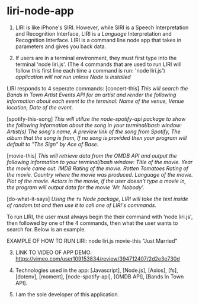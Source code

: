 # liri-node-app

1. LIRI is like iPhone's SIRI. However, while SIRI is a Speech Interpretation and Recognition Interface, LIRI is a _Language_ Interpretation and Recognition Interface. LIRI is a command line node app that takes in parameters and gives you back data. 

2. If users are in a terminal environment, they must first type into the terminal 'node liri.js'. (The 4 commands that are used to run LIRI will follow this first line each time a command is run: 'node liri.js') *application will not run unless Node is installed*

LIRI responds to 4 seperate commands: 
[concert-this]
*This will search the Bands in Town Artist Events API for an artist and render the following information about each event to the          terminal:
Name of the venue,
Venue location,
Date of the event.*

[spotify-this-song]
*This will utilize the node-spotify-api package to show the following information about the song in your terminal/bash window:
Artist(s)
The song's name,
A preview link of the song from Spotify,
The album that the song is from,
If no song is provided then your program will default to "The Sign" by Ace of Base.*

[movie-this]
*This will retrieve data from the OMDB API and output the following information to your terminal/bash window:
Title of the movie.
Year the movie came out.
IMDB Rating of the movie.
Rotten Tomatoes Rating of the movie.
Country where the movie was produced.
Language of the movie.
Plot of the movie.
Actors in the movie,
If the user doesn't type a movie in, the program will output data for the movie 'Mr. Nobody'.*

[do-what-it-says]
*Using the `fs` Node package, LIRI will take the text inside of random.txt and then use it to call one of LIRI's commands.*
    
To run LIRI, the user must always begin the their command with 'node liri.js', then followed by one of the 4 commands, then what the user wants to search for. Below is an example.

EXAMPLE OF HOW TO RUN LIRI: 
node liri.js movie-this "Just Married"

3. LINK TO VIDEO OF APP DEMO:
https://vimeo.com/user109153834/review/394712407/2d2e3e730d

4. Technologies used in the app:
[Javascript],
[Node.js], 
[Axios], 
[fs], 
[dotenv], 
[moment], 
[node-spotify-api], 
[OMDB API], 
[Bands In Town API].

5. I am the sole developer of this application.
